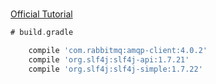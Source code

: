 ###


[Official Tutorial](https://www.rabbitmq.com/tutorials)


```gradle
# build.gradle

    compile 'com.rabbitmq:amqp-client:4.0.2'
    compile 'org.slf4j:slf4j-api:1.7.21'
    compile 'org.slf4j:slf4j-simple:1.7.22'
```
